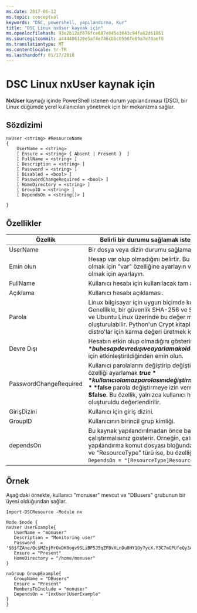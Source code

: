 ```yaml
---
ms.date: 2017-06-12
ms.topic: conceptual
keywords: "DSC, powershell, yapılandırma, Kur"
title: "DSC Linux nxUser kaynak için"
ms.openlocfilehash: 93e2b12af076fce687e045e3043c94fa82d61861
ms.sourcegitcommit: a444406120e5af4e746cbbc0558fe89a7e78aef6
ms.translationtype: MT
ms.contentlocale: tr-TR
ms.lasthandoff: 01/17/2018
---
```

# <a name="dsc-for-linux-nxuser-resource"></a>DSC Linux nxUser kaynak için

**NxUser** kaynağı içinde PowerShell istenen durum yapılandırması (DSC), bir Linux düğümde yerel kullanıcıları yönetmek için bir mekanizma sağlar.

## <a name="syntax"></a>Sözdizimi

```
nxUser <string> #ResourceName
{
    UserName = <string>
    [ Ensure = <string> { Absent | Present }  ]
    [ FullName = <string> ]
    [ Description = <string> ]
    [ Password = <string> ]
    [ Disabled = <bool> ]
    [ PasswordChangeRequired = <bool> ]
    [ HomeDirectory = <string> ]
    [ GroupID = <string> ]
    [ DependsOn = <string[]> ]

}
```

## <a name="properties"></a>Özellikler

|  Özellik |  Belirli bir durumu sağlamak istediğiniz hesap adını gösterir. | 
|---|---|
| UserName| Bir dosya veya dizin durumu sağlamak istediğiniz konumu belirtir.| 
| Emin olun| Hesap var olup olmadığını belirtir. Bu hesabı var olduğundan emin olmak için "var" özelliğine ayarlayın ve "Mevcut için" hesap yok emin olmak için ayarlayın.| 
| FullName| Kullanıcı hesabı için kullanılacak tam adını içeren dize.| 
| Açıklama| Kullanıcı hesabı açıklaması.| 
| Parola| Linux bilgisayar için uygun biçimde kullanıcılar parola karması. Genellikle, bir güvenlik SHA-256 ve SHA-512 karma budur. Debian ve Ubuntu Linux üzerinde bu değer mkpasswd komutuyla oluşturulabilir. Python'un Crypt kitaplığının crypt yöntemi diğer Linux distro'lar için karma değeri üretmek için kullanılır.| 
| Devre Dışı| Hesabın etkin olup olmadığını gösterir. Bu özelliği ayarlamak **$true** bu hesap devre dışı ve ayarlamak olduğunu emin olmak için **$false** için etkinleştirildiğinden emin olun.| 
| PasswordChangeRequired| Kullanıcı parolalarını değiştirip değiştiremeyeceğini gösterir. Bu özelliği ayarlamak **$true** kullanıcı olamaz parolasını değiştirmek ve ayarlamak emin olmak için **$false** parola değiştirmeye izin vermek için. Varsayılan değer **$false**. Bu özellik, yalnızca kullanıcı hesabını daha önce yoktu ve oluşturuldu değerlendirilir.| 
| GirişDizini| Kullanıcı için giriş dizini.| 
| GroupID| Kullanıcının birincil grup kimliği.| 
| dependsOn | Bu kaynak yapılandırılmadan önce başka bir kaynak yapılandırmasını çalıştırmalısınız gösterir. Örneğin, çalıştırmak istediğiniz kaynak yapılandırma komut dosyası bloğunda Kimliğini ilk "ResourceName" ve "ResourceType" türü ise, bu özelliği kullanan sözdizimi ise `DependsOn = "[ResourceType]ResourceName"`.| 

## <a name="example"></a>Örnek

Aşağıdaki örnekte, kullanıcı "monuser" mevcut ve "DBusers" grubunun bir üyesi olduğundan sağlar.

```
Import-DSCResource -Module nx 

Node $node {
nxUser UserExample{
   UserName = "monuser"
   Description = "Monitoring user"
   Password  =    '$6$fZAne/Qc$MZejMrOxDK0ogv9SLiBP5J5qZFBvXLnDu8HY1Oy7ycX.Y3C7mGPUfeQy3A82ev3zIabhDQnj2ayeuGn02CqE/0'
   Ensure = "Present"
   HomeDirectory = "/home/monuser"
}
 
nxGroup GroupExample{
   GroupName = "DBusers"
   Ensure = "Present"
   MembersToInclude = "monuser"
   DependsOn = "[nxUser]UserExample"            
}
}
```


